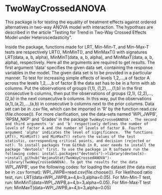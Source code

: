 # TwoWayCrossedANOVA
This package is for testing the equality of treatment effects against ordered alternatives in two-way ANOVA model with interaction. The hypothses are described in the article "Testing for Trend in Two-Way Crossed Effects Model under Heteroscedasticity".
 
Inside the package, functions made for LRT, Min-Min-T, and Min-Max-T tests are respectively LRT(), MinMinT(), and MinMaxT() with signatures LRT(data, a, b, alpha), MinMinT(data, a, b, alpha), and MinMaxT(data, a, b, alpha), respectively. Here all the arguments are required to get results. The first argument 'data' specifies the given data set, containing the response variables in the model. The given data set is to be provided in a particular manner. To test for increasing simple effects of levels 1,2,...,a of factor A across the levels 1,2,...,b of factor B the data set has to be in a form with ab columns. Put the observations of groups (1,1), (1,2),...,(1,b) in the first consecutive b columns, then put the observations of groups (2,1), (2,2),...,(2,b) in the next consecutive b columns. In this way, put the observations (a,1),(a,2),...,(a,b) in consecutive b columns next to the prior columns. Data set can be in .csv file, which can be imported in 'R' by the function read.csv (file.choose()). For more clarification, see the data-sets named 'WPI_JWPB', 'RPSM_NKP' and 'Grades' in the package `TwoWayCrossedANOVA'. The second and third arguments 'a' and 'b' respectively defines the number of levels of factor A and the number of levels of factor B. Fourth argument 'alpha' indicates the level of significance. 
The functions LRT(), MinMinT() and MinMaxT() return the values of the test statistic, corresponding critical points, and decision (rejected or not).
To install packages from GitHub in R, user needs to install the package "devtools" first.
To use the package in R software run the following codes: install.packages("devtools")->library(devtools)->install_github("AnjanaStat/TwoWayCrossedANOVA")->library(TwoWayCrossedANOVA). To get the results for the data `WPI_JWPB', use the following codes: for loading the dataset (the data must be in .csv format): WPI_JWPB=read.csv(file.choose()). For likelihood ratio test, run: LRT(data=WPI_JWPB,a=4,b=3,alpha=0.05). For Min-Min-T test, run: MinMinT(data=WPI_JWPB,a=4,b=3,alpha=0.05). For Min-Max-T test run: MinMaxT(data=WPI_JWPB,a=4,b=3,alpha=0.05)
